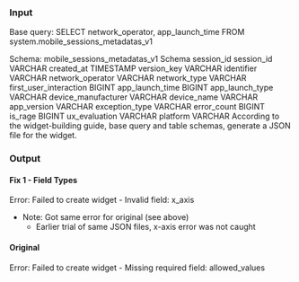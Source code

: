### Input

Base query:
SELECT network_operator, app_launch_time FROM system.mobile_sessions_metadatas_v1

Schema:
mobile_sessions_metadatas_v1
Schema
session_id
session_id
VARCHAR
created_at
TIMESTAMP
version_key
VARCHAR
identifier
VARCHAR
network_operator
VARCHAR
network_type
VARCHAR
first_user_interaction
BIGINT
app_launch_time
BIGINT
app_launch_type
VARCHAR
device_manufacturer
VARCHAR
device_name
VARCHAR
app_version
VARCHAR
exception_type
VARCHAR
error_count
BIGINT
is_rage
BIGINT
ux_evaluation
VARCHAR
platform
VARCHAR
According to the widget-building guide, base query and table schemas, generate a JSON file for the widget.

### Output

#### Fix 1 - Field Types

Error: Failed to create widget - Invalid field: x_axis

- Note: Got same error for original (see above)
  - Earlier trial of same JSON files, x-axis error was not caught

#### Original

Error: Failed to create widget - Missing required field: allowed_values

